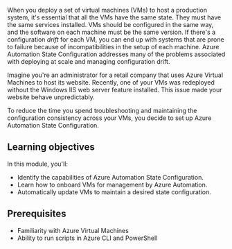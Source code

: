 When you deploy a set of virtual machines (VMs) to host a production system, it's essential that all the VMs have the same state. They must have the same services installed. VMs should be configured in the same way, and the software on each machine must be the same version. If there's a configuration *drift* for each VM, you can end up with systems that are prone to failure because of incompatibilities in the setup of each machine. Azure Automation State Configuration addresses many of the problems associated with deploying at scale and managing configuration drift.

Imagine you're an administrator for a retail company that uses Azure Virtual Machines to host its website. Recently, one of your VMs was redeployed without the Windows IIS web server feature installed. This issue made your website behave unpredictably.

To reduce the time you spend troubleshooting and maintaining the configuration consistency across your VMs, you decide to set up Azure Automation State Configuration.

## Learning objectives

In this module, you'll:

- Identify the capabilities of Azure Automation State Configuration.
- Learn how to onboard VMs for management by Azure Automation.
- Automatically update VMs to maintain a desired state configuration.

## Prerequisites

- Familiarity with Azure Virtual Machines
- Ability to run scripts in Azure CLI and PowerShell
